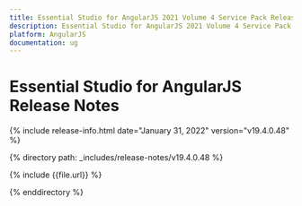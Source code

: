 ```yaml
---
title: Essential Studio for AngularJS 2021 Volume 4 Service Pack Release Notes  
description: Essential Studio for AngularJS 2021 Volume 4 Service Pack Release Notes  
platform: AngularJS
documentation: ug
---
```


# Essential Studio for AngularJS  Release Notes  

{% include release-info.html date="January 31, 2022"  version="v19.4.0.48" %} 

{% directory path: _includes/release-notes/v19.4.0.48 %}

{% include {{file.url}} %}

{% enddirectory %}